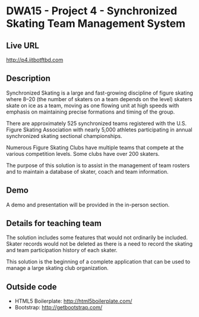 # DWA15 - Project 4 - Synchronized Skating Team Management System

## Live URL
<http://p4.iitbotftbd.com>

## Description
Synchronized Skating is a large and fast-growing discipline of figure skating where 8–20
(the number of skaters on a team depends on the level) skaters skate on ice as a team, 
moving as one flowing unit at high speeds with emphasis on maintaining precise formations
and timing of the group.

There are approximately 525 synchronized teams registered with the U.S. Figure Skating 
Association with nearly 5,000 athletes participating in annual synchronized skating 
sectional championships.

Numerous Figure Skating Clubs have multiple teams that compete at the various competition
levels.  Some clubs have over 200 skaters.

The purpose of this solution is to assist in the management of team rosters and to maintain
a database of skater, coach and team information.

## Demo
A demo and presentation will be provided in the in-person section.

## Details for teaching team
The solution includes some features that would not ordinarily be included.  Skater records
would not be deleted as there is a need to record the skating and team participation history
of each skater.

This solution is the beginning of a complete application that can be used to manage a large
skating club organization.

## Outside code
* HTML5 Boilerplate: http://html5boilerplate.com/
* Bootstrap: http://getbootstrap.com/